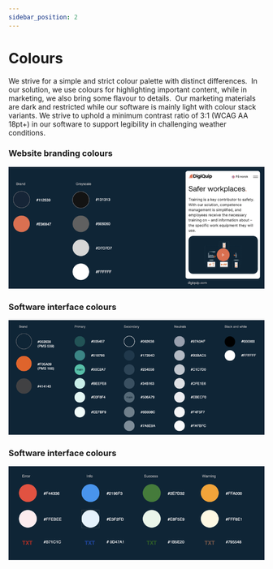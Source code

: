 ```yaml
---
sidebar_position: 2
---
```


# Colours

We strive for a simple and strict colour palette with distinct differences.
​
In our solution, we use colours for highlighting important content, while in marketing, we also bring some flavour to details.​
​
Our marketing materials are dark and restricted while our software is mainly light with colour stack variants. We strive to uphold a minimum contrast ratio of 3:1 (WCAG AA 18pt+) in our software to support legibility in challenging weather conditions.

### Website branding colours
![Website branding colours](./website_branding_colours.png)

### Software interface colours
![Website branding colours](./software_interface_colours.png)

### Software interface colours
![Website status colours](./software_status_colours.png)

